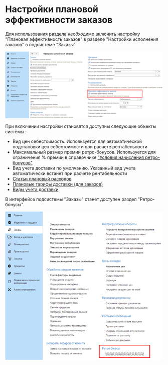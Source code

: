 # Настройки плановой эффективности заказов

Для использования раздела необходимо включить настройку "Плановая эффективность заказов" в разделе "Настройки исполнения заказов" в подсистеме "Заказы"

[![1]][1]

При включении настройки становятся доступны следующие объекты системы : 
- Вид цен себестоимость. Используется для автоматической подстановки цен себестоимости при расчете рентабельности
- Максимальный размер премии ретро-бонусов. Используется для ограничения % премии в справочнике ["Условия начисления ретро-бонусов"](../RetroBonus/RetroBonus.md)
- Вид учета доставки по умолчанию. Указанный вид учета автоматически встанет при расчете рентабельности
- [Статьи плановый расходов](../PlannedExpenses/PlannedExpenses.md)
- [Плановые тарифы доставки (для заказов)](../PlannedTariffs/PlannedTariffs.md)
- [Виды учета доставки](../TypesOfDeliveryAccounting/TypesOfDeliveryAccounting.md)

В интерфейсе подсистемы "Заказы" станет доступен раздел "Ретро-бонусы"

[![2]][2]

[1]: 1.png  
[2]: 2.png  